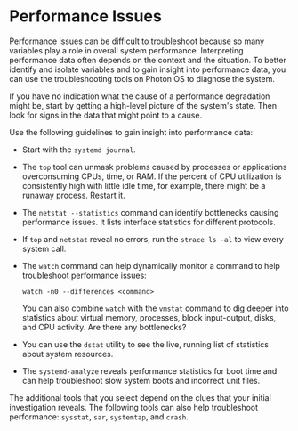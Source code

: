# Performance Issues

Performance issues can be difficult to troubleshoot because so many variables play a role in overall system performance. Interpreting performance data often depends on the context and the situation. To better identify and isolate variables and to gain insight into performance data, you can use the troubleshooting tools on Photon OS to diagnose the system.  

If you have no indication what the cause of a performance degradation might be, start by getting a high-level picture of the system's state. Then look for signs in the data that might point to a cause. 

Use the following guidelines to gain insight into performance data:

- Start with the `systemd journal`.

- The `top` tool can unmask problems caused by processes or applications overconsuming CPUs, time, or RAM. If the percent of CPU utilization is consistently high with little idle time, for example, there might be a runaway process. Restart it.

- The `netstat --statistics` command can identify bottlenecks causing performance issues. It lists interface statistics for different protocols.

- If `top` and `netstat` reveal no errors, run the `strace ls -al` to view every system call.

- The `watch` command can help dynamically monitor a command to help troubleshoot performance issues:

    `watch -n0 --differences <command>`
    
    You can also combine `watch` with the `vmstat` command to dig deeper into statistics about virtual memory, processes, block input-output, disks, and CPU activity. Are there any bottlenecks?

- You can use the `dstat` utility to see the live, running list of statistics about system resources.

- The `systemd-analyze` reveals performance statistics for boot time and can help troubleshoot slow system boots and incorrect unit files.

The additional tools that you select depend on the clues that your initial investigation reveals. The following tools can also help troubleshoot performance: `sysstat`, `sar`, `systemtap`, and `crash`. 

